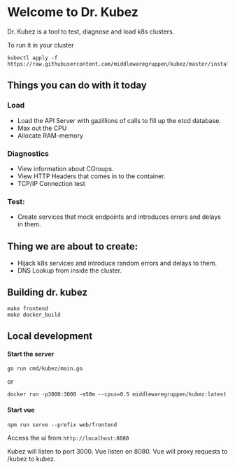 # Welcome to Dr. Kubez

Dr. Kubez is a tool to test, diagnose and load k8s clusters.

To run it in your cluster

``` 
kubectl apply -f https://raw.githubusercontent.com/middlewaregruppen/kubez/master/install.yaml
```

##  Things you can do with it today

### Load
- Load the API Server with gazillions of calls to fill up the etcd database.
- Max out the CPU
- Allocate RAM-memory 

### Diagnostics
- View information about CGroups.
- View HTTP Headers that comes in to the container.
- TCP/IP Connection test

### Test:
- Create services that mock endpoints and introduces errors and delays in them.


## Thing we are about to create:
- Hijack k8s services and introduce random errors and delays to them. 
- DNS Lookup from inside the cluster.




## Building dr. kubez
```
make frontend
make docker_build
```

## Local development
#### Start the server 
`go run cmd/kubez/main.go`
 
 or 

`docker run -p3000:3000 -m50m --cpus=0.5 middlewaregruppen/kubez:latest`

#### Start vue 

`npm run serve --prefix web/frontend`

Access the ui from `http://localhost:8080`

Kubez will listen to port 3000. Vue listen on 8080. Vue will proxy requests to /kubez to kubez.





